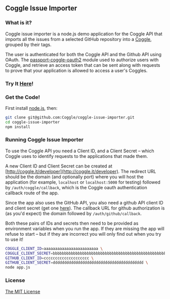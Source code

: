 ## Coggle Issue Importer

### What is it?

Coggle issue importer is a node.js demo application for the Coggle API that imports all the issues from a selected GitHub repository into a [Coggle](http://coggle.it), grouped by their tags.

The user is authenticated for both the Coggle API and the Github API using OAuth. The [passport-coggle-oauth2](https://github.com/coggle/passport-coggle-oauth2) module used to authorize users with Coggle, and retrieve an access token that can be sent along with requests to prove that your application is allowed to access a user's Coggles.

### Try It [Here](http://github2coggle.herokuapp.com)!

### Get the Code!

First install [node.js](http://nodejs.org/download/), then:
```bash
git clone git@github.com:Coggle/coggle-issue-importer.git
cd coggle-issue-importer
npm install
```

### Running Coggle Issue Importer

To use the Coggle API you need a Client ID, and a Client Secret – which Coggle uses to identify requests to the applications that made them.

A new Client ID and Client Secret can be created at
[http://coggle.it/developer](http://coggle.it/developer). The redirect URL
should be the domain (and optionally port) where you will host the application
(for example, `localhost` or `localhost:5000` for testing) followed by
`/auth/coggle/callback`, which is the Coggle oauth authentication callback
route of the app.

Since the app also uses the GitHub API, you also need a github API client ID
and client secret (get one
[here](https://github.com/settings/applications/new)). The callback URL for
github authorization is (as you'd expect) the domain followed by
`/auth/github/callback`.

Both these pairs of IDs and secrets then need to be provided as environment
variables when you run the app. If they are missing the app will refuse to
start – but if they are incorrect you will only find out when you try to use
it!

```bash
COGGLE_CLIENT_ID=aaaaaaaaaaaaaaaaaaaaaaaa \
COGGLE_CLIENT_SECRET=bbbbbbbbbbbbbbbbbbbbbbbbbbbbbbbbbbbbbbbbbbbbbbbbbbbbbbbbbbbbbbbb \
GITHUB_CLIENT_ID=cccccccccccccccccccc \
GITHUB_CLIENT_SECRET=dddddddddddddddddddddddddddddddddddddddd \
node app.js
```


### License
[The MIT License](http://opensource.org/licenses/MIT)


